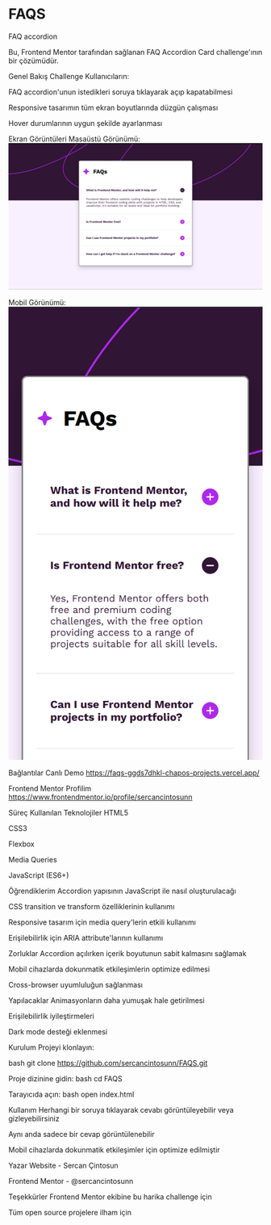 # FAQS
FAQ accordion

Bu, Frontend Mentor tarafından sağlanan FAQ Accordion Card challenge'ının bir çözümüdür.

Genel Bakış
Challenge
Kullanıcıların:

FAQ accordion'unun istedikleri soruya tıklayarak açıp kapatabilmesi

Responsive tasarımın tüm ekran boyutlarında düzgün çalışması

Hover durumlarının uygun şekilde ayarlanması

Ekran Görüntüleri
Masaüstü Görünümü: ![image alt](https://github.com/sercancintosunn/FAQS/blob/20413420b9897b36889416f98fa327fd2f77df8e/Ekran%20g%C3%B6r%C3%BCnt%C3%BCs%C3%BC%202025-05-09%20163349.png)


Mobil Görünümü:
![image alt](https://github.com/sercancintosunn/FAQS/blob/da69cdef8abcd8e995d544508c0e21b40591fcee/Ekran%20g%C3%B6r%C3%BCnt%C3%BCs%C3%BC%202025-05-09%20163441.png)

Bağlantılar
Canlı Demo https://faqs-ggds7dhkl-chapos-projects.vercel.app/



Frontend Mentor Profilim 
https://www.frontendmentor.io/profile/sercancintosunn

Süreç
Kullanılan Teknolojiler
HTML5

CSS3

Flexbox

Media Queries

JavaScript (ES6+)


Öğrendiklerim
Accordion yapısının JavaScript ile nasıl oluşturulacağı

CSS transition ve transform özelliklerinin kullanımı

Responsive tasarım için media query'lerin etkili kullanımı

Erişilebilirlik için ARIA attribute'larının kullanımı

Zorluklar
Accordion açılırken içerik boyutunun sabit kalmasını sağlamak

Mobil cihazlarda dokunmatik etkileşimlerin optimize edilmesi

Cross-browser uyumluluğun sağlanması

Yapılacaklar
Animasyonların daha yumuşak hale getirilmesi

Erişilebilirlik iyileştirmeleri

Dark mode desteği eklenmesi

Kurulum
Projeyi klonlayın:

bash
git clone https://github.com/sercancintosunn/FAQS.git

Proje dizinine gidin:
bash
cd FAQS

Tarayıcıda açın:
bash
open index.html


Kullanım
Herhangi bir soruya tıklayarak cevabı görüntüleyebilir veya gizleyebilirsiniz

Aynı anda sadece bir cevap görüntülenebilir

Mobil cihazlarda dokunmatik etkileşimler için optimize edilmiştir

Yazar
Website - Sercan Çintosun

Frontend Mentor - @sercancintosunn

Teşekkürler
Frontend Mentor ekibine bu harika challenge için

Tüm open source projelere ilham için

